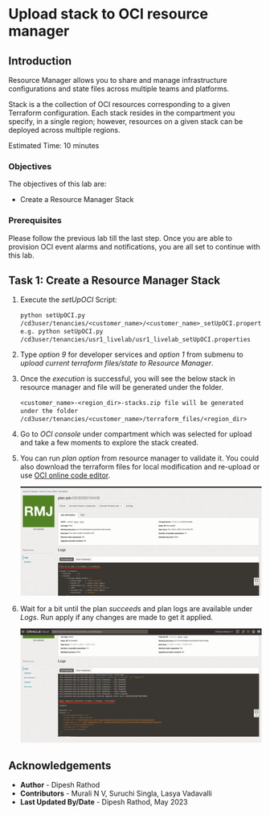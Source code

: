# Upload stack to OCI resource manager

## Introduction

Resource Manager allows you to share and manage infrastructure configurations and state files across multiple teams and platforms.

Stack is a the collection of OCI resources corresponding to a given Terraform configuration. Each stack resides in the compartment you specify, in a single region; however, resources on a given stack can be deployed across multiple regions.

Estimated Time: 10 minutes

### Objectives

The objectives of this lab are:

- Create a Resource Manager Stack

### Prerequisites
Please follow the previous lab till the last step. Once you are able to provision OCI event alarms and notifications, you are all set to continue with this lab.

## Task 1: Create a Resource Manager Stack

1. Execute the *setUpOCI* Script:
    ```
    python setUpOCI.py /cd3user/tenancies/<customer_name>/<customer_name>_setUpOCI.properties
    e.g. python setUpOCI.py /cd3user/tenancies/usr1_livelab/usr1_livelab_setUpOCI.properties
    ```

2. Type *option 9* for developer services and *option 1* from submenu to *upload current terraform files/state to Resource Manager*.

3. Once the *execution* is successful, you will see the below stack in resource manager and file will be generated under the folder.

    ```
    <customer_name>-<region_dir>-stacks.zip file will be generated under the folder /cd3user/tenancies/<customer_name>/terraform_files/<region_dir>
    ```

4. Go to *OCI console* under compartment which was selected for upload and take a few moments to explore the stack created.

5. You can run *plan option* from resource manager to validate it. You could also download the terraform files for local modification and re-upload or use [OCI online code editor](https://docs.oracle.com/en-us/iaas/Content/ResourceManager/Tasks/code-editor.htm).  

    ![terraform plan](./images/plan-output.png "Terraform plan")

6. Wait for a bit until the plan *succeeds* and plan logs are available under *Logs*. Run apply if any changes are made to get it applied.

    ![terraform apply](./images/apply-output.png "Terraform apply")

## Acknowledgements

- __Author__ - Dipesh Rathod
- __Contributors__ - Murali N V, Suruchi Singla, Lasya Vadavalli
- __Last Updated By/Date__ - Dipesh Rathod, May 2023
